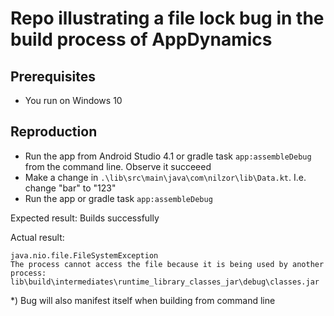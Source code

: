 # Repo illustrating a file lock bug in the build process of AppDynamics
## Prerequisites

- You run on Windows 10

## Reproduction

- Run the app from Android Studio 4.1  or gradle task `app:assembleDebug` from the command line. Observe it succeeed
- Make a change in `.\lib\src\main\java\com\nilzor\lib\Data.kt`. I.e. change "bar" to "123"
- Run the app or gradle task `app:assembleDebug`

Expected result: Builds successfully

Actual result: 
```
java.nio.file.FileSystemException 
The process cannot access the file because it is being used by another process: 
lib\build\intermediates\runtime_library_classes_jar\debug\classes.jar
```

*) Bug will also manifest itself when building from command line
